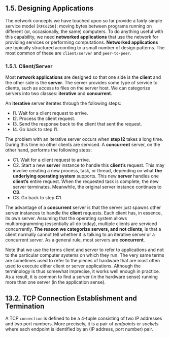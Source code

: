 ## 1.5. Designing Applications

The network concepts we have touched upon so far provide a fairly simple service model `[RFC6250]`: moving bytes between programs running on different (or, occasionally, the same) computers. To do anything useful with this capability, we need **networked applications** that use the network for providing services or performing computations. **Networked applications** are typically structured according to a small number of design patterns. The most common of these are `client/server` and `peer-to-peer`.

### 1.5.1. Client/Server

Most **network applications** are designed so that one side is the **client** and the other side is the **server**. The server provides some type of service to clients, such as access to files on the server host. We can categorize servers into two classes: **iterative** and **concurrent**. 

An **iterative** server iterates through the following steps:

- I1. Wait for a client request to arrive.
- I2. Process the client request.
- I3. Send the response back to the client that sent the request.
- I4. Go back to step **I1**.

The problem with an iterative server occurs when **step I2** takes a long time. During this time no other clients are serviced. A **concurrent** server, on the other hand, performs the following steps:

- C1. Wait for a client request to arrive.
- C2. Start a new **server** instance to handle this **client’s** request. This may involve creating a new process, task, or thread, depending on what **the underlying operating system** supports. This new **server** handles one **client’s** entire request. When the requested task is complete, the new server terminates. Meanwhile, the original server instance continues to **C3**.
- C3. Go back to step **C1**.

The advantage of a **concurrent** server is that the server just spawns other server instances to handle the **client** requests. Each client has, in essence, its own server. Assuming that the operating system allows multiprogramming (essentially all do today), multiple clients are serviced concurrently. **The reason we categorize servers, and not clients**, is that a client normally cannot tell whether it is talking to an iterative server or a concurrent server. As a general rule, most servers are **concurrent**.

Note that we use the terms client and server to refer to applications and not to the particular computer
systems on which they run. The very same terms are sometimes used to refer to the pieces of hardware
that are most often used to execute either client or server applications. Although the terminology is thus
somewhat imprecise, it works well enough in practice. As a result, it is common to find a server (in the
hardware sense) running more than one server (in the application sense).





## 13.2. TCP Connection Establishment and Termination

A TCP `connection` is defined to be a 4-tuple consisting of two IP addresses and two port numbers. More precisely, it is a pair of *endpoints* or *sockets* where each endpoint is identified by an (IP address, port number) pair.